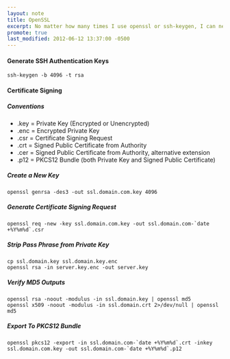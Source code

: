 ```yaml
---
layout: note
title: OpenSSL
excerpt: No matter how many times I use openssl or ssh-keygen, I can never remember the damn syntax...
promote: true
last_modified: 2012-06-12 13:37:00 -0500
---
```

#### Generate SSH Authentication Keys

    ssh-keygen -b 4096 -t rsa

#### Certificate Signing

##### Conventions

 * .key = Private Key (Encrypted or Unencrypted)
 * .enc = Encrypted Private Key
 * .csr = Certificate Signing Request
 * .crt = Signed Public Certificate from Authority
 * .cer = Signed Public Certificate from Authority, alternative extension
 * .p12 = PKCS12 Bundle (both Private Key and Signed Public Certificate)

##### Create a New Key

    openssl genrsa -des3 -out ssl.domain.com.key 4096

##### Generate Certificate Signing Request

    openssl req -new -key ssl.domain.com.key -out ssl.domain.com-`date +%Y%m%d`.csr

##### Strip Pass Phrase from Private Key

    cp ssl.domain.key ssl.domain.key.enc
    openssl rsa -in server.key.enc -out server.key

##### Verify MD5 Outputs

    openssl rsa -noout -modulus -in ssl.domain.key | openssl md5
    openssl x509 -noout -modulus -in ssl.domain.crt 2>/dev/null | openssl md5

##### Export To PKCS12 Bundle

    openssl pkcs12 -export -in ssl.domain.com-`date +%Y%m%d`.crt -inkey ssl.domain.com.key -out ssl.domain.com-`date +%Y%m%d`.p12
